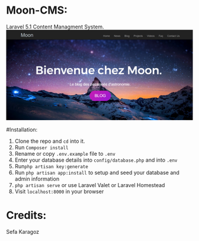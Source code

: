# Moon-CMS:
Laravel 5.1 Content Managment System.
![Alt text](https://github.com/DMo-on/Moon-CMS/blob/master/resources/screen/Capture%20d%E2%80%99%C3%A9cran%20(513).png)

#Installation:

1. Clone the repo and `cd` into it.
2. Run `Composer install`
3. Rename or copy `.env.example` file to `.env`
4. Enter your database details into `config/database.php` and into `.env`
5. Run`php artisan key:generate`
6. Run `php artisan app:install` to setup and seed your database and admin information
7. `php artisan serve` or use Laravel Valet or Laravel Homestead
8. Visit `localhost:8000` in your browser


# Credits:
Sefa Karagoz
